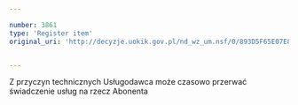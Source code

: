 ```yaml
---

number: 3861
type: 'Register item'
original_uri: 'http://decyzje.uokik.gov.pl/nd_wz_um.nsf/0/893D5F65E07E81F7C1257A9B0040D977?OpenDocument'


---
```


Z przyczyn technicznych Usługodawca może czasowo przerwać świadczenie usług na rzecz Abonenta
